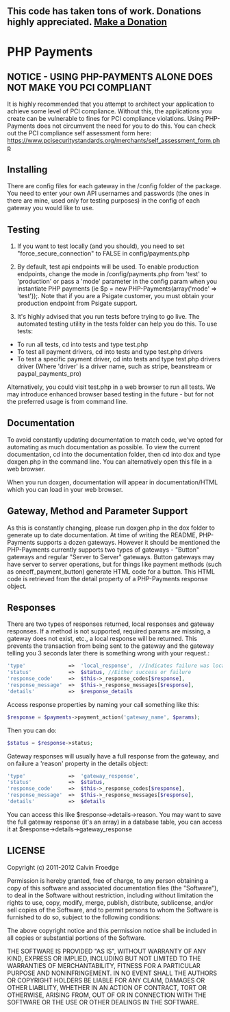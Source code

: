 ## This code has taken tons of work.  Donations highly appreciated.  [Make a Donation](https://www.paypal.com/cgi-bin/webscr?cmd=_s-xclick&hosted_button_id=TJMWX5E9GXS7S "Make a Donation to Codeigniter Payments")

# PHP Payments

## NOTICE - USING PHP-PAYMENTS ALONE DOES NOT MAKE YOU PCI COMPLIANT

It is highly recommended that you attempt to architect your application to achieve some level of PCI compliance.  Without this, the applications you create can be vulnerable to fines for PCI compliance violations.  Using PHP-Payments does not circumvent the need for you to do this.  You can check out the PCI compliance self assessment form here: https://www.pcisecuritystandards.org/merchants/self_assessment_form.php

## Installing

There are config files for each gateway in the /config folder of the package.  You need to enter your own API usernames and passwords (the ones in there are mine, used only for testing purposes) in the config of each gateway you would like to use.

## Testing

1.  If you want to test locally (and you should), you need to set "force_secure_connection" to FALSE in config/payments.php

2.  By default, test api endpoints will be used.  To enable production endpoints, change the mode in /config/payments.php from 'test' to 'production' or pass a 'mode' parameter in the config param when you instantiate PHP payments (ie $p = new PHP-Payments(array('mode' => 'test'));.  Note that if you are a Psigate customer, you must obtain your production endpoint from Psigate support.

3.  It's highly advised that you run tests before trying to go live.  The automated testing utility in the tests folder can help you do this.  To use tests:

- To run all tests, cd into tests and type test.php
- To test all payment drivers, cd into tests and type test.php drivers
- To test a specific payment driver, cd into tests and type test.php drivers driver (Where 'driver' is a driver name, such as stripe, beanstream or paypal_payments_pro)

Alternatively, you could visit test.php in a web browser to run all tests.  We may introduce enhanced browser based testing in the future - but for not the preferred usage is from command line.

## Documentation

To avoid constantly updating documentation to match code, we've opted for automating as much documentation as possible.  To view the current documentation, cd into the documentation folder, then cd into dox and type doxgen.php in the command line.  You can alternatively open this file in a web browser.

When you run doxgen, documentation will appear in documentation/HTML which you can load in your web browser.

## Gateway, Method and Parameter Support

As this is constantly changing, please run doxgen.php in the dox folder to generate up to date documentation.  At time of writing the README, PHP-Payments supports a dozen gateways.  However it should be mentioned the PHP-Payments currently supports two types of gateways - "Button" gateways and regular "Server to Server" gateways.  Button gateways may have server to server operations, but for things like payment methods (such as oneoff_payment_button) generate HTML code for a button.  This HTML code is retrieved from the detail property of a PHP-Payments response object.

## Responses

There are two types of responses returned, local responses and gateway responses.  If a method is not supported, required params are missing, a gateway does not exist, etc., a local response will be returned.  This prevents the transaction from being sent to the gateway and the gateway telling you 3 seconds later there is something wrong with your request.:

```php
'type'				=>	'local_response',  //Indicates failure was local
'status' 			=>	$status, //Either success or failure
'response_code' 	=>	$this->_response_codes[$response], 
'response_message' 	=>	$this->_response_messages[$response],
'details'			=>	$response_details
```
Access response properties by naming your call something like this:

```php
$response = $payments->payment_action('gateway_name', $params); 
```

Then you can do:

```php
$status = $response->status;
```

Gateway responses will usually have a full response from the gateway, and on failure a 'reason' property in the details object:

```php
'type'				=>	'gateway_response',
'status' 			=>	$status, 
'response_code' 	=>	$this->_response_codes[$response], 
'response_message' 	=>	$this->_response_messages[$response],
'details'			=>	$details
```

You can access this like $response->details->reason.  You may want to save the full gateway response (it's an array) in a database table, you can access it at $response->details->gateway_response

## LICENSE

Copyright (c) 2011-2012 Calvin Froedge

Permission is hereby granted, free of charge, to any person obtaining a copy of this software and associated documentation files (the "Software"), to deal in the Software without restriction, including without limitation the rights to use, copy, modify, merge, publish, distribute, sublicense, and/or sell copies of the Software, and to permit persons to whom the Software is furnished to do so, subject to the following conditions:

The above copyright notice and this permission notice shall be included in all copies or substantial portions of the Software.

THE SOFTWARE IS PROVIDED "AS IS", WITHOUT WARRANTY OF ANY KIND, EXPRESS OR IMPLIED, INCLUDING BUT NOT LIMITED TO THE WARRANTIES OF MERCHANTABILITY, FITNESS FOR A PARTICULAR PURPOSE AND NONINFRINGEMENT. IN NO EVENT SHALL THE AUTHORS OR COPYRIGHT HOLDERS BE LIABLE FOR ANY CLAIM, DAMAGES OR OTHER LIABILITY, WHETHER IN AN ACTION OF CONTRACT, TORT OR OTHERWISE, ARISING FROM, OUT OF OR IN CONNECTION WITH THE SOFTWARE OR THE USE OR OTHER DEALINGS IN THE SOFTWARE.
